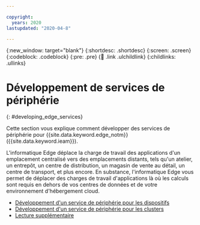 ```yaml
---

copyright:
  years: 2020
lastupdated: "2020-04-8"

---
```


{:new_window: target="blank"}
{:shortdesc: .shortdesc}
{:screen: .screen}
{:codeblock: .codeblock}
{:pre: .pre}
{:child: .link .ulchildlink}
{:childlinks: .ullinks}

# Développement de services de périphérie
{: #developing_edge_services}

Cette section vous explique comment développer des services de périphérie pour {{site.data.keyword.edge_notm}} ({{site.data.keyword.ieam}}).

L'informatique Edge déplace la charge de travail des applications d'un emplacement centralisé vers des emplacements distants, tels qu'un atelier, un entrepôt, un centre de distribution, un magasin de vente au détail, un centre de transport, et plus encore. En substance, l'informatique Edge vous permet de déplacer des charges de travail d'applications là où les calculs sont requis en dehors de vos centres de données et de votre environnement d'hébergement cloud.

* [Développement d'un service de périphérie pour les dispositifs](../OH/docs/developing/developing.md)
* [Développement d'un service de périphérie pour les clusters](developing_clusters.md)
* [Lecture supplémentaire](further_reading.md)
